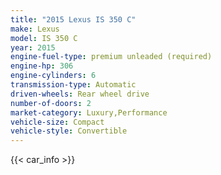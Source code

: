 ```yaml
---
title: "2015 Lexus IS 350 C"
make: Lexus
model: IS 350 C
year: 2015
engine-fuel-type: premium unleaded (required)
engine-hp: 306
engine-cylinders: 6
transmission-type: Automatic
driven-wheels: Rear wheel drive
number-of-doors: 2
market-category: Luxury,Performance
vehicle-size: Compact
vehicle-style: Convertible
---
```


{{< car_info >}}

